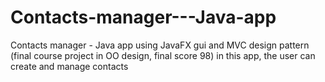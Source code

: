 # Contacts-manager---Java-app

Contacts manager - Java app using JavaFX gui and MVC design pattern (final course project in OO design, final score 98)
in this app, the user can create and manage contacts
